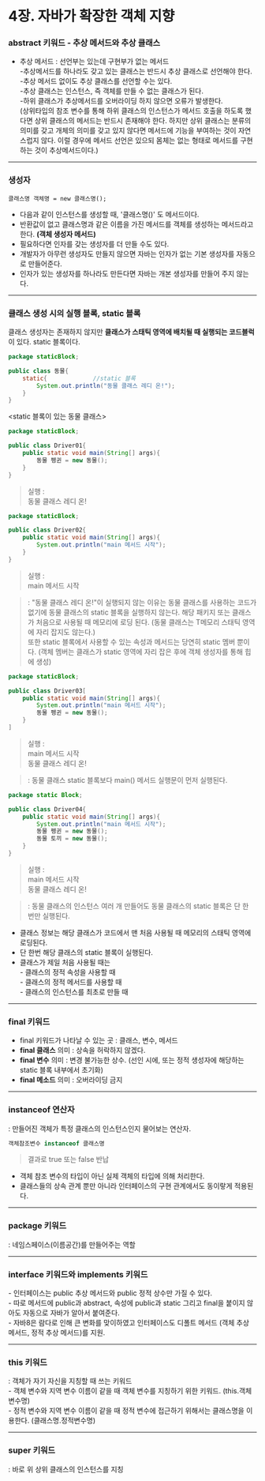 # 4장. 자바가 확장한 객체 지향  

### **abstract 키워드 - 추상 메서드와 추상 클래스**  
- 추상 메서드 : 선언부는 있는데 구현부가 없는 메서드  
-추상메서드를 하나라도 갖고 있는 클래스는 반드시 추상 클래스로 선언해야 한다.  
-추상 메서드 없이도 추상 클래스를 선언할 수는 있다.  
-추상 클래스는 인스턴스, 즉 객체를 만들 수 없는 클래스가 된다.  
-하위 클래스가 추상메서드를 오버라이딩 하지 않으면 오류가 발생한다.  
(상위타입의 참조 변수를 통해 하위 클래스의 인스턴스가 메서드 호출을 하도록 했다면 상위 클래스의 메서드는 반드시 존재해야 한다. 하지만 상위 클래스는 분류의 의미를 갖고 개체의 의미를 갖고 있지 않다면 메서드에 기능을 부여하는 것이 자연스럽지 않다. 이럴 경우에 메서드 선언은 있으되 몸체는 없는 형태로 메서드를 구현하는 것이 추상메서드이다.)  

---------

### **생성자**  

~~~  
클래스명 객체명 = new 클래스명();  
~~~  

- 다음과 같이 인스턴스를 생성할 때, '클래스명()' 도 메서드이다.  
- 반환값이 없고 클래스명과 같은 이름을 가진 메서드를 객체를 생성하는 메서드라고 한다. **(객체 생성자 메서드)**  
- 필요하다면 인자를 갖는 생성자를 더 만들 수도 있다.  
- 개발자가 아무런 생성자도 만들지 않으면 자바는 인자가 없는 기본 생성자를 자동으로 만들어준다.  
- 인자가 있는 생성자를 하나라도 만든다면 자바는 개본 생성자를 만들어 주지 않는다.  

-----------  

### **클래스 생성 시의 실행 블록, static 블록**  
클래스 생성자는 존재하지 않지만 **클래스가 스태틱 영역에 배치될 때 실행되는 코드블럭**이 있다. static 블록이다.  

~~~java  
package staticBlock;

public class 동물{
    static{             //static 블록
        System.out.println("동물 클래스 레디 온!");
    }
}
~~~  


<static 블록이 있는 동물 클래스>  


~~~java  
package staticBlock;

public class Driver01{
    public static void main(String[] args){
        동물 펭귄 = new 동물();
    }
}
~~~  

> 실행 :  
동물 클래스 레디 온!  


~~~java  
package staticBlock;

public class Driver02{
    public static void main(String[] args){
        System.out.println("main 메서드 시작");
    }
}
~~~  

> 실행 :  
main 메서드 시작  

>: "동물 클래스 레디 온!"이 실행되지 않는 이유는 동물 클래스를 사용하는 코드가 없기에 동물 클래스의 static 블록을 실행하지 않는다. 해당 패키지 또는 클래스가 처음으로 사용될 때 메모리에 로딩 된다. (동물 클래스는 T메모리 스태틱 영역에 자리 잡지도 않는다.)  
또한 static 블록에서 사용할 수 있는 속성과 메서드는 당연히 static 멤버 뿐이다. (객체 멤버는 클래스가 static 영역에 자리 잡은 후에 객체 생성자를 통해 힙에 생성)  

~~~java  
package staticBlock;

public class Driver03[
    public static void main(String[] args){
        System.out.println("main 메서드 시작");
        동물 펭귄 = new 동물();
    }
]
~~~  

> 실행 :   
main 메서드 시작  
동물 클래스 레디 온!  

> : 동물 클래스 static 블록보다 main() 메서드 실행문이 먼저 실행된다.  

~~~java  
package static Block;

public class Driver04{
    public static void main(String[] args){
        System.out.println("main 메서드 시작");
        동물 펭귄 = new 동물();
        동물 토끼 = new 동물();
    }
}
~~~  

> 실행 :   
main 메서드 시작  
동물 클래스 레디 온!  

> : 동물 클래스의 인스턴스 여러 개 만들어도 동물 클래스의 static 블록은 단 한 번만 실행된다.  


- 클래스 정보는 해당 클래스가 코드에서 맨 처음 사용될 때 메모리의 스태틱 영역에 로딩된다.  
- 단 한번 해당 클래스의 static 블록이 실행된다.  
- 클래스가 제일 처음 사용될 때는  
\- 클래스의 정적 속성을 사용할 때  
\- 클래스의 정적 메서드를 사용할 때  
\- 클래스의 인스턴스를 최초로 만들 때  


-----

### **final 키워드**  
- final 키워드가 나타날 수 있는 곳 : 클래스, 변수, 메서드  
- **final 클래스** 의미 : 상속을 허락하지 않겠다.  
- **final 변수** 의미 : 변경 불가능한 상수. (선인 시에, 또는 정적 생성자에 해당하는 static 블록 내부에서 초기화)  
- **final 메소드** 의미 : 오버라이딩 금지  

----------

### **instanceof 연산자**  
: 만들어진 객체가 특정 클래스의 인스턴스인지 물어보는 연산자.
~~~java  
객체참조변수 instanceof 클래스명
~~~ 
> 결과로 true 또는 false 반납  

- 객체 참조 변수의 타입이 아닌 실제 객체의 타입에 의해 처리한다.  
- 클래스들의 상속 관계 뿐만 아니라 인터페이스의 구현 관계에서도 동이랗게 적용된다.  

-----

### **package 키워드**  
: 네임스페이스(이름공간)를 만들어주는 역할  

-----  

### **interface 키워드와 implements 키워드**  
\- 인터페이스는 public 추상 메서드와 public 정적 상수만 가질 수 있다.  
\- 따로 메서드에 public과 abstract, 속성에 public과 static 그리고 final을 붙이지 않아도 자동으로 자바가 알아서 붙여준다.  
\- 자바8은 람다로 인해 큰 변화를 맞이하였고 인터페이스도 디폴트 메서드 (객체 추상 메서드, 정적 추상 메서드)를 지원.  

---  

### **this 키워드**  
: 객체가 자기 자신을 지칭할 때 쓰는 키워드  
\- 객체 변수와 지역 변수 이름이 같을 때 객체 변수를 지칭하기 위한 키워드. (this.객체변수명)  
\- 정적 변수와 지역 변수 이름이 같을 때 정적 변수에 접근하기 위해서는 클래스명을 이용한다. (클래스명.정적변수명)  

---  

### **super 키워드**  
: 바로 위 상위 클래스의 인스턴스를 지칭  
